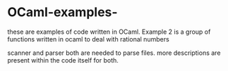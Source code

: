 # OCaml-examples-
these are examples of code written in OCaml.
Example 2 is a group of functions written in ocaml to deal with rational numbers

scanner and parser both are needed to parse files. more descriptions are present within the code itself for both. 
